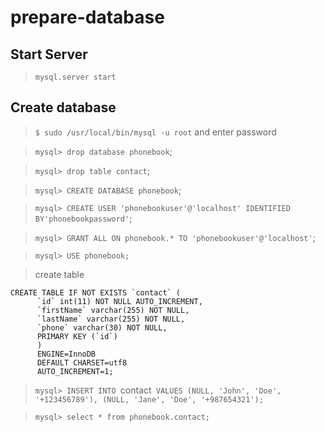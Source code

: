 # prepare-database

## Start Server

> `mysql.server start`

## Create database

> `$ sudo /usr/local/bin/mysql -u root` and enter password

> `mysql> drop database phonebook`;

> `mysql> drop table contact`;

> `mysql> CREATE DATABASE phonebook`;

> `mysql> CREATE USER 'phonebookuser'@'localhost' IDENTIFIED BY'phonebookpassword'`;

> `mysql> GRANT ALL ON phonebook.* TO 'phonebookuser'@'localhost'`;

> `mysql> USE phonebook;`

> create table

```
CREATE TABLE IF NOT EXISTS `contact` (
      `id` int(11) NOT NULL AUTO_INCREMENT,
      `firstName` varchar(255) NOT NULL,
      `lastName` varchar(255) NOT NULL,
      `phone` varchar(30) NOT NULL,
      PRIMARY KEY (`id`)
      ) 
      ENGINE=InnoDB 
      DEFAULT CHARSET=utf8 
      AUTO_INCREMENT=1;
```

> `mysql> INSERT INTO `contact` VALUES (NULL, 'John', 'Doe', '+123456789'), (NULL, 'Jane', 'Doe', '+987654321');`

> `mysql> select * from phonebook.contact;`

